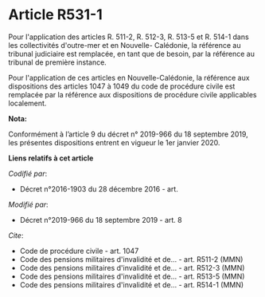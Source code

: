 # Article R531-1

Pour l'application des articles R. 511-2, R. 512-3, R. 513-5 et R. 514-1 dans les collectivités d'outre-mer et en Nouvelle-
Calédonie, la référence au   tribunal judiciaire est remplacée, en tant que de besoin, par la référence au tribunal de
première instance. 

Pour l'application de ces articles en Nouvelle-Calédonie, la référence aux dispositions des articles 1047 à 1049 du code de
procédure civile est remplacée par la référence aux dispositions de procédure civile applicables localement.

**Nota:**

Conformément à l’article 9 du décret n° 2019-966 du 18 septembre 2019, les présentes dispositions entrent en vigueur le 1er
janvier 2020.

**Liens relatifs à cet article**

_Codifié par_:

  - Décret n°2016-1903 du 28 décembre 2016 - art.

_Modifié par_:

  - Décret n°2019-966 du 18 septembre 2019 - art. 8

_Cite_:

  - Code de procédure civile - art. 1047
  - Code des pensions militaires d'invalidité et de... - art. R511-2 (MMN)
  - Code des pensions militaires d'invalidité et de... - art. R512-3 (MMN)
  - Code des pensions militaires d'invalidité et de... - art. R513-5 (MMN)
  - Code des pensions militaires d'invalidité et de... - art. R514-1 (MMN)

